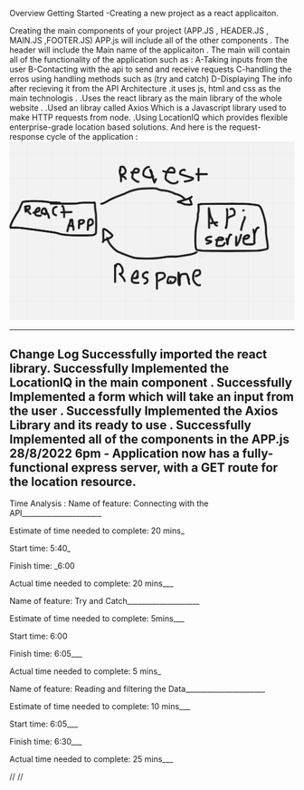 Overview
Getting Started
-Creating a new project as a react applicaiton.

Creating the main components of your project (APP.JS , HEADER.JS , MAIN.JS ,FOOTER.JS)
APP.js will include all of the other components .
The header will include the Main name of the applicaiton .
The main will contain all of the functionality of the application such as : A-Taking inputs from the user B-Contacting with the api to send and receive requests C-handling the erros using handling methods such as (try and catch) D-Displaying The info after recieving it from the API
Architecture
.it uses js, html and css as the main technologis .
.Uses the react library as the main library of the whole website .
.Used an libray called Axios Which is a Javascript library used to make HTTP requests from node.
.Using LocationIQ which provides flexible enterprise-grade location based solutions.
And here is the request-response cycle of the application :
![api](./api.png)

---
Change Log
Successfully imported the react library.
Successfully Implemented the LocationIQ in the main component .
Successfully Implemented a form which will take an input from the user .
Successfully Implemented the Axios Library and its ready to use .
Successfully Implemented all of the components in the APP.js
28/8/2022 6pm - Application now has a fully-functional express server, with a GET route for the location resource.
 ---
 Time Analysis :
Name of feature: Connecting with the API______________________

Estimate of time needed to complete: 20 mins_

Start time: 5:40_

Finish time: _6:00

Actual time needed to complete: 20 mins___

Name of feature: Try and Catch____________________

Estimate of time needed to complete: 5mins___

Start time: 6:00

Finish time: 6:05___

Actual time needed to complete: 5 mins_

Name of feature: Reading and filtering the Data______________________

Estimate of time needed to complete: 10 mins___

Start time: 6:05___

Finish time: 6:30___

Actual time needed to complete: 25 mins___




//
//